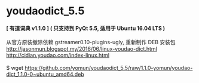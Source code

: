 # youdaodict_5.5
<b>[ 有道词典 v1.1.0 ] ( 只支持到 PyQt 5.5, 适用于 Ubuntu 16.04 LTS )</b><br>
<br>
从官方原装撤除依赖 gstreamer0.10-plugins-ugly, 重新制作 DEB 安装包<br>
http://jasonmun.blogspot.my/2016/06/linux-youdao-dict.html<br>
http://cidian.youdao.com/index-linux.html<br>
<br>
$ wget https://github.com/yomun/youdaodict_5.5/raw/1.1.0-yomun/youdao-dict_1.1.0-0~ubuntu_amd64.deb
